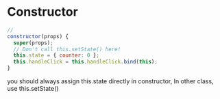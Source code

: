# Constructor

```javascript
//
constructor(props) {
  super(props);
  // Don't call this.setState() here!
  this.state = { counter: 0 };
  this.handleClick = this.handleClick.bind(this);
}
```

you should always assign this.state directly in constructor, In other class, use this.setState()
